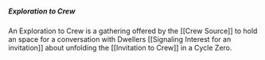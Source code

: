 ##### Exploration to Crew
An Exploration to Crew is a gathering offered by the [[Crew Source]] to hold an space for a conversation with Dwellers [[Signaling Interest for an invitation]] about unfolding the [[Invitation to Crew]] in a Cycle Zero.